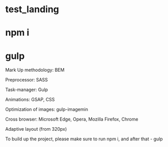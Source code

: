 # test_landing
# npm i
# gulp

Mark Up methodology: BEM

Preprocessor: SASS

Task-manager: Gulp

Animations: GSAP, CSS

Optimization of images: gulp-imagemin

Cross browser: Microsoft Edge, Opera, Mozilla Firefox, Chrome

Adaptive layout (from 320px)

To build up the project, please make sure to run npm i, and after that - gulp
